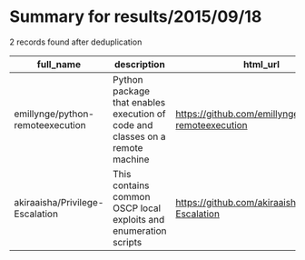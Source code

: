
# Summary for results/2015/09/18
    
2 records found after deduplication

| full_name | description | html_url | matched_list | matched_count | pushed_at | size | stargazers_count | language | forks_count |
|----------------------------------|-------------------------------------------------------------------------------|-----------------------------------------------------|---------------------------|-----------------|---------------------------|--------|--------------------|------------|---------------|
| emillynge/python-remoteexecution | Python package that enables execution of code and classes on a remote machine | https://github.com/emillynge/python-remoteexecution | ['remote code execution'] | 1 | 2015-09-18 15:14:02+00:00 | 356 | 0 | Python | 0 |
| akiraaisha/Privilege-Escalation | This contains common OSCP local exploits and enumeration scripts | https://github.com/akiraaisha/Privilege-Escalation | ['exploit'] | 1 | 2015-09-18 09:24:43+00:00 | 12376 | 8 | C | 215 |

